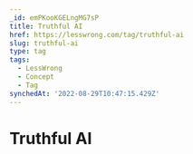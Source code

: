 ```yaml
---
_id: emPKooKGELngMG7sP
title: Truthful AI
href: https://lesswrong.com/tag/truthful-ai
slug: truthful-ai
type: tag
tags:
  - LessWrong
  - Concept
  - Tag
synchedAt: '2022-08-29T10:47:15.429Z'
---
```


# Truthful AI
